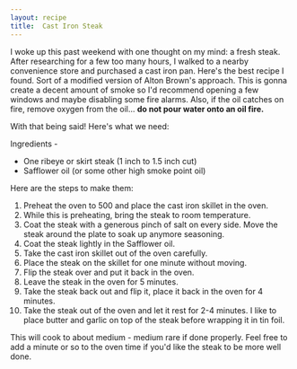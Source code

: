 ```yaml
---
layout: recipe
title:  Cast Iron Steak
---
```

I woke up this past weekend with one thought on my mind: a fresh steak. After researching for a few too many hours, I walked to a nearby convenience store and purchased a cast iron pan. Here's the best recipe I found. Sort of a modified version of Alton Brown's approach. This is gonna create a decent amount of smoke so I'd recommend opening a few windows and maybe disabling some fire alarms. Also, if the oil catches on fire, remove oxygen from the oil... **do not pour water onto an oil fire.**

With that being said! Here's what we need:

Ingredients -
- One ribeye or skirt steak (1 inch to 1.5 inch cut)
- Safflower oil (or some other high smoke point oil)

Here are the steps to make them:

1. Preheat the oven to 500 and place the cast iron skillet in the oven.
2. While this is preheating, bring the steak to room temperature.
3. Coat the steak with a generous pinch of salt on every side. Move the steak around the plate to soak up anymore seasoning. 
4. Coat the steak lightly in the Safflower oil.
5. Take the cast iron skillet out of the oven carefully.
6. Place the steak on the skillet for one minute without moving. 
7. Flip the steak over and put it back in the oven. 
8. Leave the steak in the oven for 5 minutes.
9. Take the steak back out and flip it, place it back in the oven for 4 minutes. 
10. Take the steak out of the oven and let it rest for 2-4 minutes. I like to place butter and garlic on top of the steak before wrapping it in tin foil. 


This will cook to about medium - medium rare if done properly. Feel free to add a minute or so to the oven time if you'd like the steak to be more well done. 